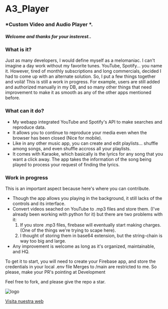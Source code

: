 # A3_Player
### *Custom Video and Audio Player *.

##### Welcome and thanks for your insterest..

### What is it?

Just as many developers, I would define myself as a melomaniac. I can't imagine a day work without my favorite tunes. YouTube, Spotify... you name it. However, tired of monthly subscriptions and long commercials, decided I had to come up with
an alternate solution. So, I put a few things together and voilá!
This is still a work in progress. For example, users are still added and authorized manually in my DB, and so many other things that need improvement to make it as smooth as any of the other apps mentioned before.

### What can it do?

- My webapp integrated YouTube and Spotify's API to make searches and reproduce data. 
- It allows you to continue to reproduce your media even when the browser has been closed (Nice for mobile). 
- Like in any other music app, you can create and edit playlists... shuffle among songs, and even shuffle accross all your playlists.
- It comes with Karaoke, which basically is the lyrics for any song that you want a click away. The app takes the information of the song being played to process your request of finding the lyrics.

### Work in progress

This is an important aspect because here's where you can contribute.

- Though the app allows you playing in the background, it still lacks of the controls and its interface.
- Convert videos seached on YouTube to .mp3 files and store them. (I've already been working with python for it) but there are two problems with it:
  1. If you store .mp3 files, firebase will eventually start making charges. (One of the things we're trying to scape here).
  2. I thought of storing them in base64 extension, but the string-chain is way too big and large.
- Any improvement is welcome as long as it's organized, maintainable, and HQ.

To get it to start, you will need to create your Firebase app, and store the credentials in your local .env file
Merges to /main are restricted to me. So please, make your PR's pointing at Development


Feel free to fork, and please give the repo a star.



![logo](https://i.ibb.co/fnz1dhy/ai-globe.gif)

[Visita nuestra web](https://a3-music-player.vercel.app/auth/login)

